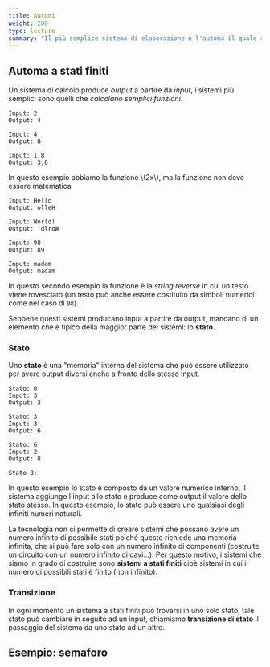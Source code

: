 ```yaml
---
title: Automi
weight: 200
type: lecture
summary: "Il più semplice sistema di elaborazione è l'automa il quale riceve simboli in ingresso e cambia stato in risposta."
---
```


## Automa a stati finiti
Un sistema di calcolo produce *output* a partire da *input*, i sistemi più semplici sono quelli che *calcolano semplici funzioni*. 

```
Input: 2
Output: 4

Input: 4
Output: 8

Input: 1,8
Output: 3,6
```

In questo esempio abbiamo la funzione \\(2x\\), ma la funzione non deve essere matematica


```
Input: Hello
Output: olleH

Input: World!
Output: !dlroW

Input: 98
Output: 89

Input: madam
Output: madam
```

In questo secondo esempio la funzione è la *string reverse* in cui un testo viene rovesciato (un testo può anche essere costituito da simboli numerici come nel caso di `98`).

Sebbene questi sistemi producano input a partire da output, mancano di un elemento che è tipico della maggior parte dei sistemi: lo **stato**.

### Stato

Uno **stato** è una "memoria" interna del sistema che può essere utilizzato per avere output diversi anche a fronte dello stesso input.

```
Stato: 0
Input: 3
Output: 3

Stato: 3
Input: 3
Output: 6

Stato: 6
Input: 2
Output: 8

Stato 8:
```

In questo esempio lo stato è composto da un valore numerico interno, il sistema aggiunge l'input allo stato e produce come output il valore dello stato stesso. In questo esempio, lo stato può essere uno qualsiasi degli infiniti numeri naturali.

La tecnologia non ci permette di creare sistemi che possano avere un numero infinito di possibile stati poiché questo richiede una memoria infinita, che si può fare solo con un numero infinito di componenti (costruite un circuito con un numero infinito di cavi...). Per questo motivo, i sistemi che siamo in grado di costruire sono **sistemi a stati finiti** cioè sistemi in cui il numero di possibili stati è finito (non infinito).

### Transizione
In ogni momento un sistema a stati finiti può trovarsi in uno solo stato, tale stato può cambiare in seguito ad un input, chiamiamo **transizione di stato** il passaggio del sistema da uno stato ad un altro.

## Esempio: semaforo
